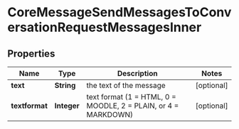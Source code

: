 

# CoreMessageSendMessagesToConversationRequestMessagesInner


## Properties

| Name | Type | Description | Notes |
|------------ | ------------- | ------------- | -------------|
|**text** | **String** | the text of the message |  [optional] |
|**textformat** | **Integer** | text format (1 &#x3D; HTML, 0 &#x3D; MOODLE, 2 &#x3D; PLAIN, or 4 &#x3D; MARKDOWN) |  [optional] |



